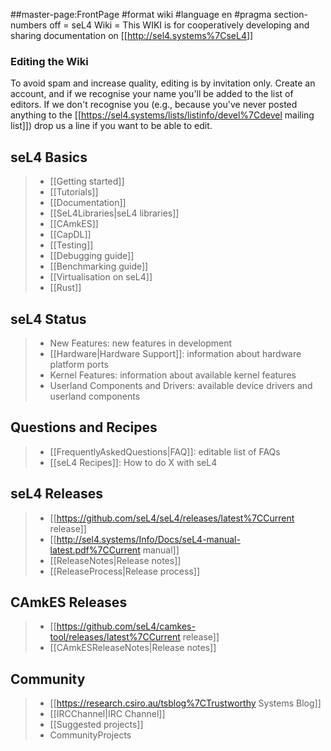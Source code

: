 \#\#master-page:FrontPage \#format wiki \#language en \#pragma
section-numbers off = seL4 Wiki = This WIKI is for cooperatively
developing and sharing documentation on
\[\[<http://sel4.systems%7CseL4>\]\]

### Editing the Wiki


To avoid spam and increase quality, editing is by invitation only.
Create an account, and if we recognise your name you'll be added to the
list of editors. If we don't recognise you (e.g., because you've never
posted anything to the
\[\[<https://sel4.systems/lists/listinfo/devel%7Cdevel> mailing
list\]\]) drop us a line if you want to be able to edit.

## seL4 Basics


> -   \[\[Getting started\]\]
> -   \[\[Tutorials\]\]
> -   \[\[Documentation\]\]
> -   \[\[SeL4Libraries|seL4 libraries\]\]
> -   \[\[CAmkES\]\]
> -   \[\[CapDL\]\]
> -   \[\[Testing\]\]
> -   \[\[Debugging guide\]\]
> -   \[\[Benchmarking guide\]\]
> -   \[\[Virtualisation on seL4\]\]
> -   \[\[Rust\]\]

## seL4 Status


> -   New Features: new features in development
> -   \[\[Hardware|Hardware Support\]\]: information about hardware
>     platform ports
> -   Kernel Features: information about available kernel features
> -   Userland Components and Drivers: available device drivers and
>     userland components

## Questions and Recipes


> -   \[\[FrequentlyAskedQuestions|FAQ\]\]: editable list of FAQs
> -   \[\[seL4 Recipes\]\]: How to do X with seL4

## seL4 Releases


> -   \[\[<https://github.com/seL4/seL4/releases/latest%7CCurrent>
>     release\]\]
> -   \[\[<http://sel4.systems/Info/Docs/seL4-manual-latest.pdf%7CCurrent>
>     manual\]\]
> -   \[\[ReleaseNotes|Release notes\]\]
> -   \[\[ReleaseProcess|Release process\]\]

## CAmkES Releases


> -   \[\[<https://github.com/seL4/camkes-tool/releases/latest%7CCurrent>
>     release\]\]
> -   \[\[CAmkESReleaseNotes|Release notes\]\]

## Community


> -   \[\[<https://research.csiro.au/tsblog%7CTrustworthy> Systems
>     Blog\]\]
> -   \[\[IRCChannel|IRC Channel\]\]
> -   \[\[Suggested projects\]\]
> -   CommunityProjects

